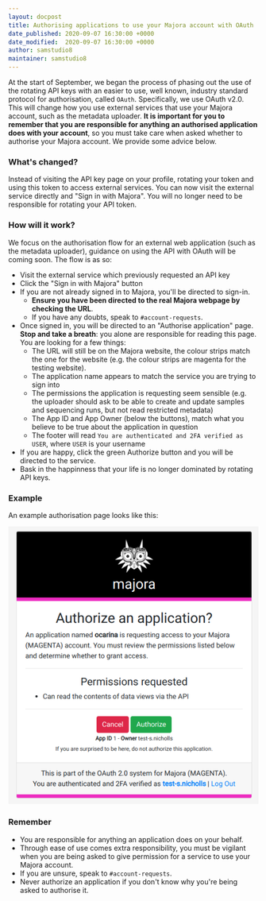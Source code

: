```yaml
---
layout: docpost
title: Authorising applications to use your Majora account with OAuth
date_published: 2020-09-07 16:30:00 +0000
date_modified:  2020-09-07 16:30:00 +0000
author: samstudio8
maintainer: samstudio8
---
```


At the start of September, we began the process of phasing out the use of the rotating API keys with an easier to use, well known, industry standard protocol for authorisation, called `OAuth`. Specifically, we use OAuth v2.0. This will change how you use external services that use your Majora account, such as the metadata uploader. **It is important for you to remember that you are responsible for anything an authorised application does with your account**, so you must take care when asked whether to authorise your Majora account. We provide some advice below.

### What's changed?

Instead of visiting the API key page on your profile, rotating your token and using this token to access external services. You can now visit the external service directly and "Sign in with Majora". You will no longer need to be responsible for rotating your API token.

### How will it work?

We focus on the authorisation flow for an external web application (such as the metadata uploader), guidance on using the API with OAuth will be coming soon. The flow is as so:

* Visit the external service which previously requested an API key
* Click the "Sign in with Majora" button
* If you are not already signed in to Majora, you'll be directed to sign-in.
    * **Ensure you have been directed to the real Majora webpage by checking the URL**.
    * If you have any doubts, speak to `#account-requests`.
* Once signed in, you will be directed to an "Authorise application" page. **Stop and take a breath**: you alone are responsible for reading this page. You are looking for a few things:
    * The URL will still be on the Majora website, the colour strips match the one for the website (e.g. the colour strips are magenta for the testing website).
    * The application name appears to match the service you are trying to sign into
    * The permissions the application is requesting seem sensible (e.g. the uploader should ask to be able to create and update samples and sequencing runs, but not read restricted metadata)
    * The App ID and App Owner (below the buttons), match what you believe to be true about the application in question
    * The footer will read `You are authenticated and 2FA verified as USER`, where `USER` is your username
* If you are happy, click the green Authorize button and you will be directed to the service.
* Bask in the happinness that your life is no longer dominated by rotating API keys.

### Example

An example authorisation page looks like this:

![image](images/oauth_example.png)

### Remember

* You are responsible for anything an application does on your behalf.
* Through ease of use comes extra responsibility, you must be vigilant when you are being asked to give permission for a service to use your Majora account.
* If you are unsure, speak to `#account-requests`.
* Never authorize an application if you don't know why you're being asked to authorise it.
